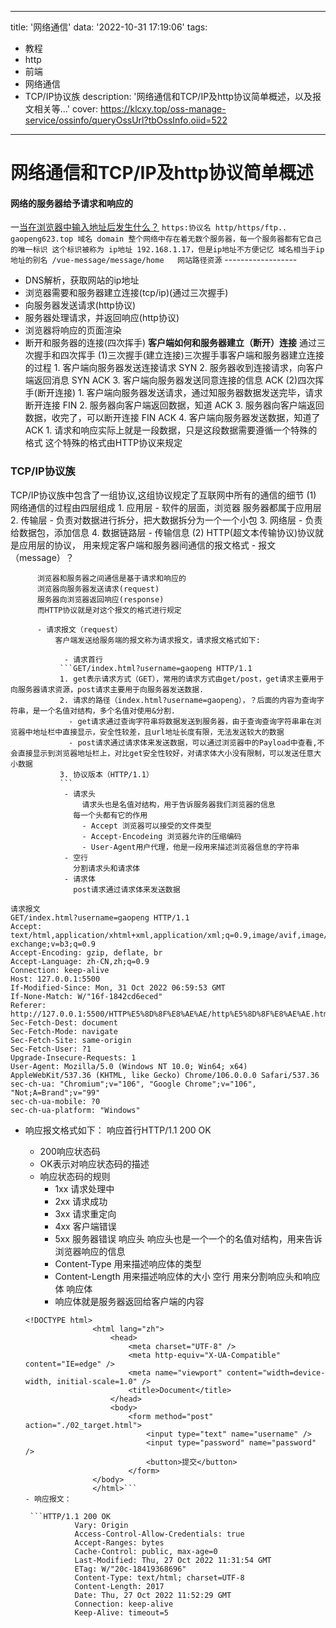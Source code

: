 
---
title: '网络通信'
data:  '2022-10-31 17:19:06'
tags:  
- 教程
- http
- 前端
- 网络通信
- TCP/IP协议族
description: '网络通信和TCP/IP及http协议简单概述，以及报文相关等...'
cover: https://klcxy.top/oss-manage-service/ossinfo/queryOssUrl?tbOssInfo.oiid=522
---

# 网络通信和TCP/IP及http协议简单概述

  #### 网络的服务器给予请求和响应的
 一[当在浏览器中输入地址后发生什么？](https://gaopeng623.top/vue-message/message/home)
        ```https:协议名 http/https/ftp..
        gaopeng623.top 域名 domain
            整个网络中存在着无数个服务器，每一个服务器都有它自己的唯一标识
              这个标识被称为 ip地址 192.168.1.17，但是ip地址不方便记忆
              域名相当于ip地址的别名
        /vue-message/message/home   网站路径资源```
      ------------------
  - DNS解析，获取网站的ip地址
  - 浏览器需要和服务器建立连接(tcp/ip)(通过三次握手)
  - 向服务器发送请求(http协议)
  - 服务器处理请求，并返回响应(http协议)
  - 浏览器将响应的页面渲染
  - 断开和服务器的连接(四次挥手)
    **客户端如何和服务器建立（断开）连接**
        通过三次握手和四次挥手
             (1)三次握手(建立连接)三次握手事客户端和服务器建立连接的过程
                  1. 客户端向服务器发送连接请求
                            SYN
                  2. 服务器收到连接请求，向客户端返回消息
                            SYN 
                            ACK
                  3. 客户端向服务器发送同意连接的信息
                            ACK
              (2)四次挥手(断开连接)
                  1. 客户端向服务器发送请求，通过知服务器数据发送完毕，请求断开连接
                            FIN
                  2. 服务器向客户端返回数据，知道
                            ACK
                  3. 服务器向客户端返回数据，收完了，可以断开连接
                            FIN
                            ACK
                  4. 客户端向服务器发送数据，知道了
                            ACK
        1.  请求和响应实际上就是一段数据，只是这段数据需要遵循一个特殊的格式
           这个特殊的格式由HTTP协议来规定
  ### TCP/IP协议族
TCP/IP协议族中包含了一组协议,这组协议规定了互联网中所有的通信的细节
 (1) 网络通信的过程由四层组成
        1. 应用层
           - 软件的层面，浏览器 服务器都属于应用层
                2. 传输层
           - 负责对数据进行拆分，把大数据拆分为一个一个小包
                3. 网络层
           - 负责给数据包，添加信息
                4. 数据链路层
           - 传输信息
           (2) HTTP(超文本传输协议)协议就是应用层的协议，
                    用来规定客户端和服务器间通信的报文格式
    - 报文（message）？
          
          浏览器和服务器之间通信是基于请求和响应的
          浏览器向服务器发送请求(request)
          服务器向浏览器返回响应(response)
          而HTTP协议就是对这个报文的格式进行规定
          
          - 请求报文（request）
              客户端发送给服务端的报文称为请求报文，请求报文格式如下:
          
                - 请求首行
               ```GET/index.html?username=gaopeng HTTP/1.1
               1. get表示请求方式（GET），常用的请求方式由get/post，get请求主要用于向服务器请求资源，post请求主要用于向服务器发送数据.  
               2. 请求的路径（index.html?username=gaopeng），？后面的内容为查询字符串，是一个名值对结构，多个名值对使用&分割.  
                 - get请求通过查询字符串将数据发送到服务器，由于查询查询字符串串在浏览器中地址栏中直接显示，安全性较差，且url地址长度有限，无法发送较大的数据  
                 - post请求通过请求体来发送数据，可以通过浏览器中的Payload中查看,不会直接显示到浏览器地址栏上，对比get安全性较好，对请求体大小没有限制，可以发送任意大小数据  
               3. 协议版本（HTTP/1.1）
               ```
                - 请求头  
                    请求头也是名值对结构，用于告诉服务器我们浏览器的信息
                  每一个头都有它的作用
                    - Accept 浏览器可以接受的文件类型
                    - Accept-Encodeing 浏览器允许的压缩编码
                    - User-Agent用户代理，他是一段用来描述浏览器信息的字符串
                - 空行
                  分割请求头和请求体
                - 请求体
                  post请求通过请求体来发送数据

``` 请求报文
请求报文
GET/index.html?username=gaopeng HTTP/1.1
Accept: text/html,application/xhtml+xml,application/xml;q=0.9,image/avif,image/webp,image/apng,*/*;q=0.8,application/signed-exchange;v=b3;q=0.9
Accept-Encoding: gzip, deflate, br
Accept-Language: zh-CN,zh;q=0.9
Connection: keep-alive
Host: 127.0.0.1:5500
If-Modified-Since: Mon, 31 Oct 2022 06:59:53 GMT
If-None-Match: W/"16f-1842cd6eced"
Referer: http://127.0.0.1:5500/HTTP%E5%8D%8F%E8%AE%AE/http%E5%8D%8F%E8%AE%AE.html
Sec-Fetch-Dest: document
Sec-Fetch-Mode: navigate
Sec-Fetch-Site: same-origin
Sec-Fetch-User: ?1
Upgrade-Insecure-Requests: 1
User-Agent: Mozilla/5.0 (Windows NT 10.0; Win64; x64) AppleWebKit/537.36 (KHTML, like Gecko) Chrome/106.0.0.0 Safari/537.36
sec-ch-ua: "Chromium";v="106", "Google Chrome";v="106", "Not;A=Brand";v="99"
sec-ch-ua-mobile: ?0
sec-ch-ua-platform: "Windows"
```

  - 响应报文格式如下：
    响应首行HTTP/1.1 200 OK
    
    - 200响应状态码
    - OK表示对响应状态码的描述
    - 响应状态码的规则
      - 1xx 请求处理中
      - 2xx 请求成功
      - 3xx 请求重定向
      - 4xx 客户端错误
      - 5xx 服务器错误
      响应头
      响应头也是一个一个的名值对结构，用来告诉浏览器响应的信息
      - Content-Type 用来描述响应体的类型
      - Content-Length 用来描述响应体的大小
      空行
      用来分割响应头和响应体
      响应体
      - 响应体就是服务器返回给客户端的内容
     ```响应体
     <!DOCTYPE html>
                    <html lang="zh">
                        <head>
                            <meta charset="UTF-8" />
                            <meta http-equiv="X-UA-Compatible" content="IE=edge" />
                            <meta name="viewport" content="width=device-width, initial-scale=1.0" />
                            <title>Document</title>
                        </head>
                        <body>
                            <form method="post" action="./02_target.html">
                                <input type="text" name="username" />
                                <input type="password" name="password" />
                                <button>提交</button>
                            </form>
                    </body>
                    </html>```
     - 响应报文：
    
      ```HTTP/1.1 200 OK
                Vary: Origin
                Access-Control-Allow-Credentials: true
                Accept-Ranges: bytes
                Cache-Control: public, max-age=0
                Last-Modified: Thu, 27 Oct 2022 11:31:54 GMT
                ETag: W/"20c-18419368696"
                Content-Type: text/html; charset=UTF-8
                Content-Length: 2017
                Date: Thu, 27 Oct 2022 11:52:29 GMT
                Connection: keep-alive
                Keep-Alive: timeout=5
```
